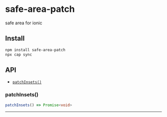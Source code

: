 # safe-area-patch

safe area for ionic

## Install

```bash
npm install safe-area-patch
npx cap sync
```

## API

<docgen-index>

* [`patchInsets()`](#patchinsets)

</docgen-index>

<docgen-api>
<!--Update the source file JSDoc comments and rerun docgen to update the docs below-->

### patchInsets()

```typescript
patchInsets() => Promise<void>
```

--------------------

</docgen-api>
